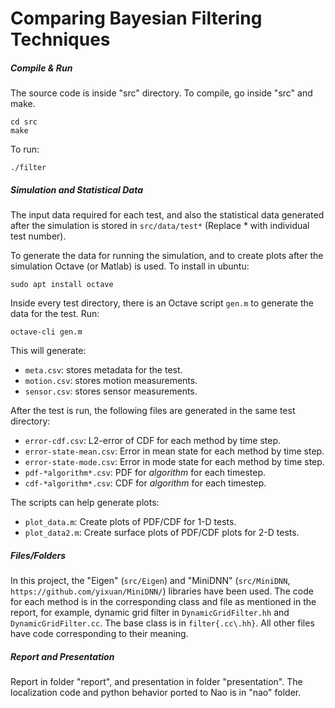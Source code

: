 Comparing Bayesian Filtering Techniques 
======================

##### Compile & Run
The source code is inside "src" directory. To compile, go inside "src" and make.
~~~
cd src
make
~~~

To run:
~~~
./filter
~~~

##### Simulation and Statistical Data

The input data required for each test, and also the statistical data generated after the simulation is stored in `src/data/test*` (Replace \* with individual test number).

To generate the data for running the simulation, and to create plots after the simulation Octave (or Matlab) is used. To install in ubuntu:
~~~
sudo apt install octave
~~~

Inside every test directory, there is an Octave script `gen.m` to generate the data for the test. Run:
~~~
octave-cli gen.m
~~~
This will generate:
- `meta.csv`: stores metadata for the test.
- `motion.csv`: stores motion measurements.
- `sensor.csv`: stores sensor measurements.

After the test is run, the following files are generated in the same test directory:
- `error-cdf.csv`: L2-error of CDF for each method by time step.
- `error-state-mean.csv`: Error in mean state for each method by time step.
- `error-state-mode.csv`: Error in mode state for each method by time step.
- `pdf-*algorithm*.csv`: PDF for *algorithm* for each timestep.
- `cdf-*algorithm*.csv`: CDF for *algorithm* for each timestep.

The scripts can help generate plots:
- `plot_data.m`: Create plots of PDF/CDF for 1-D tests.
- `plot_data2.m`: Create surface plots of PDF/CDF plots for 2-D tests.

##### Files/Folders
In this project, the "Eigen" (`src/Eigen`) and "MiniDNN" (`src/MiniDNN`, `https://github.com/yixuan/MiniDNN/`) libraries have been used. The code for each method is in the corresponding class and file as mentioned in the report, for example, dynamic grid filter in `DynamicGridFilter.hh` and `DynamicGridFilter.cc`. The base class is in `filter{.cc\.hh}`. All other files have code corresponding to their meaning.

##### Report and Presentation
Report in folder "report", and presentation in folder "presentation". The localization code and python behavior ported to Nao is in "nao" folder.